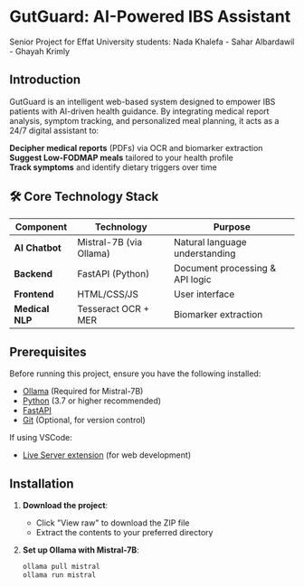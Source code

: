 # GutGuard: AI-Powered IBS Assistant
Senior Project for Effat University students: Nada Khalefa - Sahar Albardawil - Ghayah Krimly

## Introduction
GutGuard is an intelligent web-based system designed to empower IBS patients with AI-driven health guidance. By integrating medical report analysis, symptom tracking, and personalized meal planning, it acts as a 24/7 digital assistant to:

 **Decipher medical reports** (PDFs) via OCR and biomarker extraction  
 **Suggest Low-FODMAP meals** tailored to your health profile  
 **Track symptoms** and identify dietary triggers over time  

## 🛠 Core Technology Stack
| Component | Technology | Purpose |
|-----------|------------|---------|
| **AI Chatbot** | Mistral-7B (via Ollama) | Natural language understanding |
| **Backend** | FastAPI (Python) | Document processing & API logic |
| **Frontend** | HTML/CSS/JS | User interface |
| **Medical NLP** | Tesseract OCR + MER | Biomarker extraction |

## Prerequisites

Before running this project, ensure you have the following installed:

- [Ollama](https://ollama.ai/) (Required for Mistral-7B)
- [Python](https://www.python.org/downloads/) (3.7 or higher recommended)
- [FastAPI](https://fastapi.tiangolo.com/)
- [Git](https://git-scm.com/downloads) (Optional, for version control)

If using VSCode:
- [Live Server extension](https://marketplace.visualstudio.com/items?itemName=ritwickdey.LiveServer) (for web development)

## Installation

1. **Download the project**:
   - Click "View raw" to download the ZIP file
   - Extract the contents to your preferred directory

2. **Set up Ollama with Mistral-7B**:
   ```bash
   ollama pull mistral
   ollama run mistral
